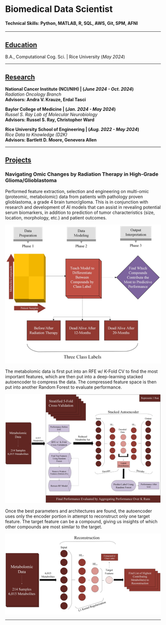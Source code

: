 # Biomedical Data Scientist

#### Technical Skills: Python, MATLAB, R, SQL, AWS, Git, SPM, AFNI

---

## <ins>Education</ins>
B.A., Computational Cog. Sci. | Rice University (_May 2024_)

---

## <ins>Research</ins>
**National Cancer Institute (NCI/NIH) | (_June 2024 - Oct. 2024_)**<br />
*Radiation Oncology Branch*<br />
**Advisors: Andra V. Krauze, Erdal Tasci**

**Baylor College of Medicine | (_Jan. 2024 - May 2024_)**<br />
*Russel S. Ray Lab of Molecular Neurobiology*<br />
**Advisors: Russel S. Ray, Christopher Ward**

**Rice University School of Engineering | (_Aug. 2022 - May 2024_)**<br />
*Rice Data to Knowledge (D2K)*<br />
**Advisors: Bartlett D. Moore, Genevera Allen**

---

## <ins>Projects</ins>

### Navigating Omic Changes by Radiation Therapy in High-Grade Glioma/Glioblastoma

Performed feature extraction, selection and engineering on multi-omic (proteomic, metabolomic) data from patients with pathology proven glioblastoma, a grade 4 brain tumor/glioma. This is in conjunction with research and development of AI models that can assist in revealing potential serum biomarkers, in addition to prediction of tumor characteristics (size, location, morphology, etc.) and patient outcomes. 

<img src="images/Figure 1 NCI.jpg?raw=true" />

The metabolomic data is first put into an RFE w/ K-Fold CV to find the most important features, which are then put into a deep-learning stacked autoencoder to compress the data. The compressed feature space is then put into another Random Forest to evaluate performance.

<img src="images/Figure 2 NCI.jpg?raw=true" />

Once the best parameters and architectures are found, the autoencoder uses only the encoder portion in attempt to reconstruct only one target feature. The target feature can be a compound, giving us insights of which other compounds are most similar to the target.

<img src="images/Figure 3 NCI.jpg?raw=true" />

---
